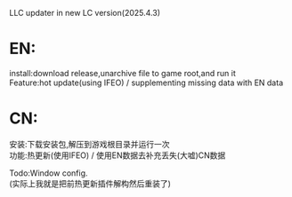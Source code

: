 LLC updater in new LC version(2025.4.3)  
# EN:  
install:download release,unarchive file to game root,and run it  
Feature:hot update(using IFEO) /  supplementing missing data with EN data  
# CN:
安装:下载安装包,解压到游戏根目录并运行一次  
功能:热更新(使用IFEO) / 使用EN数据去补充丢失(大嘘)CN数据  
  
    
  
  
Todo:Window config.  
(实际上我就是把前热更新插件解构然后重装了)  
